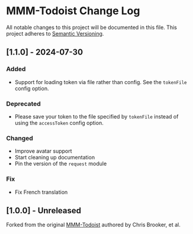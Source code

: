 # MMM-Todoist Change Log
All notable changes to this project will be documented in this file.
This project adheres to [Semantic Versioning](http://semver.org/).

## [1.1.0] - 2024-07-30
### Added
- Support for loading token via file rather than config. See the `tokenFile` config option.

### Deprecated
- Please save your token to the file specified by `tokenFile` instead of using the `accessToken` config option.

### Changed
- Improve avatar support
- Start cleaning up documentation
- Pin the version of the `request` module

### Fix
- Fix French translation

## [1.0.0] - Unreleased

Forked from the original [MMM-Todoist](https://github.com/cbrooker/MMM-Todoist) authored by Chris Brooker, et al.
